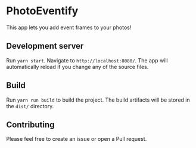 # PhotoEventify

This app lets you add event frames to your photos!

## Development server

Run `yarn start`. Navigate to `http://localhost:8080/`. The app will automatically reload if you change any of the source files.

## Build

Run `yarn run build` to build the project. The build artifacts will be stored in the `dist/` directory.

## Contributing

Please feel free to create an issue or open a Pull request.

